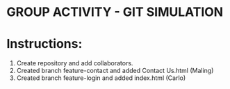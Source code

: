 # GROUP ACTIVITY - GIT SIMULATION

# Instructions:
1. Create repository and add collaborators.
2. Created branch feature-contact and added Contact Us.html (Maling)
3. Created branch feature-login and added index.html (Carlo) 